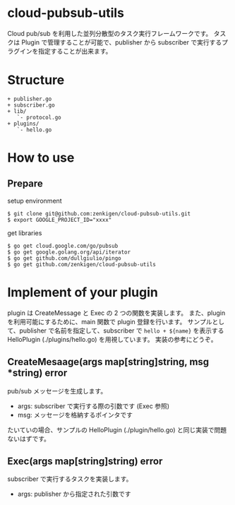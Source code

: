 # cloud-pubsub-utils

Cloud pub/sub を利用した並列分散型のタスク実行フレームワークです。
タスクは Plugin で管理することが可能で、publisher から subscriber で実行するプラグインを指定することが出来ます。

# Structure

```
+ publisher.go
+ subscriber.go
+ lib/
   `- protocol.go
+ plugins/
   `- hello.go
```

# How to use

## Prepare

setup environment

```
$ git clone git@github.com:zenkigen/cloud-pubsub-utils.git
$ export GOOGLE_PROJECT_ID="xxxx"
```

get libraries

```
$ go get cloud.google.com/go/pubsub
$ go get google.golang.org/api/iterator
$ go get github.com/dullgiulio/pingo
$ go get github.com/zenkigen/cloud-pubsub-utils
```

# Implement of your plugin

plugin は CreateMessage と Exec の 2 つの関数を実装します。
また、plugin を利用可能にするために、main 関数で plugin 登録を行います。
サンプルとして、publisher で名前を指定して、subscriber で ```hello + ${name}``` を表示する HelloPlugin (./plugins/hello.go) を用視しています。
実装の参考にどうぞ。

## CreateMesaage(args map[string]string, msg *string) error

pub/sub メッセージを生成します。

* args: subscriber で実行する際の引数です (Exec 参照)
* msg: メッセージを格納するポインタです

たいていの場合、サンプルの HelloPlugin (./plugin/hello.go) と同じ実装で問題ないはずです。

## Exec(args map[string]string) error

subscriber で実行するタスクを実装します。

* args: publisher から指定された引数です
